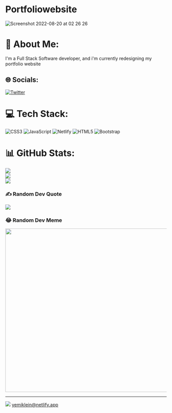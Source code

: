 # Portfoliowebsite
![Screenshot 2022-08-20 at 02 26 26](https://user-images.githubusercontent.com/100921034/185758817-fa49423e-1e8c-4540-a99a-1649c90ffa74.png)

# 💫 About Me:
I'm a Full Stack Software developer, and i'm currently redesigning my portfolio website


## 🌐 Socials:
[![Twitter](https://img.shields.io/badge/Twitter-%231DA1F2.svg?logo=Twitter&logoColor=white)](https://twitter.com/@klein_raji) 

# 💻 Tech Stack:
![CSS3](https://img.shields.io/badge/css3-%231572B6.svg?style=plastic&logo=css3&logoColor=white) ![JavaScript](https://img.shields.io/badge/javascript-%23323330.svg?style=plastic&logo=javascript&logoColor=%23F7DF1E) ![Netlify](https://img.shields.io/badge/netlify-%23000000.svg?style=plastic&logo=netlify&logoColor=#00C7B7) ![HTML5](https://img.shields.io/badge/html5-%23E34F26.svg?style=plastic&logo=html5&logoColor=white) ![Bootstrap](https://img.shields.io/badge/bootstrap-%23563D7C.svg?style=plastic&logo=bootstrap&logoColor=white)
# 📊 GitHub Stats:
![](https://github-readme-stats.vercel.app/api?username=Yemiklein&theme=dark&hide_border=false&include_all_commits=false&count_private=false)<br/>
![](https://github-readme-streak-stats.herokuapp.com/?user=Yemiklein&theme=dark&hide_border=false)<br/>
![](https://github-readme-stats.vercel.app/api/top-langs/?username=Yemiklein&theme=dark&hide_border=false&include_all_commits=false&count_private=false&layout=compact)

### ✍️ Random Dev Quote
![](https://quotes-github-readme.vercel.app/api?type=horizontal&theme=radical)

### 😂 Random Dev Meme
<img src="https://random-memer.herokuapp.com/" width="512px"/>

---
[![](https://visitcount.itsvg.in/api?id=Yemiklein&icon=0&color=0)](https://visitcount.itsvg.in)
yemiklein@netlify.app
